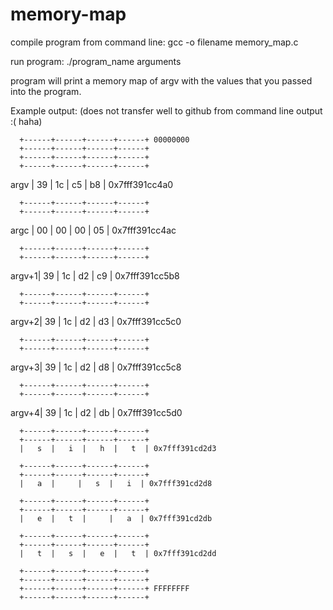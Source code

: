 # memory-map

compile program from command line: gcc -o filename memory_map.c

run program: ./program_name arguments

program will print a memory map of argv with the values that you passed into the program. 

Example output: (does not transfer well to github from command line output :( haha)

      +------+------+------+------+ 00000000
      +------+------+------+------+
      +------+------+------+------+
      +------+------+------+------+
argv  |  39  |  1c  |  c5  |  b8  | 0x7fff391cc4a0

      +------+------+------+------+
      +------+------+------+------+
argc  |  00  |  00  |  00  |  05  | 0x7fff391cc4ac

      +------+------+------+------+
      +------+------+------+------+
argv+1|  39  |  1c  |  d2  |  c9  | 0x7fff391cc5b8

      +------+------+------+------+
      +------+------+------+------+
argv+2|  39  |  1c  |  d2  |  d3  | 0x7fff391cc5c0

      +------+------+------+------+
      +------+------+------+------+
argv+3|  39  |  1c  |  d2  |  d8  | 0x7fff391cc5c8

      +------+------+------+------+
      +------+------+------+------+
argv+4|  39  |  1c  |  d2  |  db  | 0x7fff391cc5d0

      +------+------+------+------+
      +------+------+------+------+
      |   s  |   i  |   h  |   t  | 0x7fff391cd2d3
      
      +------+------+------+------+
      +------+------+------+------+
      |   a  |     |   s  |   i  | 0x7fff391cd2d8
      
      +------+------+------+------+
      +------+------+------+------+
      |   e  |   t  |     |   a  | 0x7fff391cd2db
      
      +------+------+------+------+
      +------+------+------+------+
      |   t  |   s  |   e  |   t  | 0x7fff391cd2dd
      
      +------+------+------+------+
      +------+------+------+------+
      +------+------+------+------+ FFFFFFFF
      +------+------+------+------+
